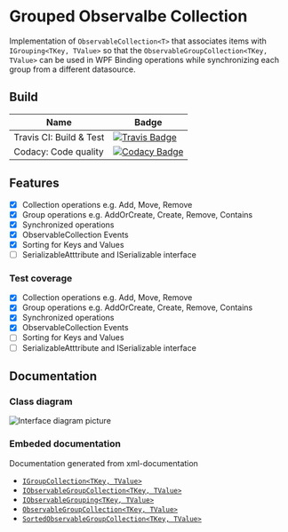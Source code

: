 # Grouped Observalbe Collection

Implementation of `ObservableCollection<T>` that associates items with `IGrouping<TKey, TValue>` so that the `ObservableGroupCollection<TKey, TValue>`  can be used in WPF Binding operations while synchronizing each group from a different datasource.

## Build
| Name | Badge |
| ---- | ---- |
| Travis CI: Build & Test | [![Travis Badge](https://img.shields.io/travis/com/ProphetLamb-Organistion/GroupedObservableCollection)](https://travis-ci.com/github/ProphetLamb-Organistion/GroupedObservableCollection) |
| Codacy: Code quality | [![Codacy Badge](https://app.codacy.com/project/badge/Grade/0bd8fedf894f4625b71e77221dff0976)](https://www.codacy.com/gh/ProphetLamb-Organistion/GroupedObservableCollection/dashboard?utm_source=github.com&amp;utm_medium=referral&amp;utm_content=ProphetLamb-Organistion/GroupedObservableCollection&amp;utm_campaign=Badge_Grade) |

## Features

  - [x] Collection operations e.g. Add, Move, Remove
  - [x] Group operations e.g. AddOrCreate, Create, Remove, Contains
  - [x] Synchronized operations
  - [x] ObservableCollection Events
  - [x] Sorting for Keys and Values
  - [ ] SerializableAtttribute and ISerializable interface

### Test coverage

  - [x] Collection operations e.g. Add, Move, Remove
  - [x] Group operations e.g. AddOrCreate, Create, Remove, Contains
  - [x] Synchronized operations
  - [X] ObservableCollection Events
  - [ ] Sorting for Keys and Values
  - [ ] SerializableAtttribute and ISerializable interface

## Documentation

### Class diagram

![Interface diagram picture](https://i.imgur.com/vKv1eot.png)

### Embeded documentation

Documentation generated from xml-documentation

- [`IGroupCollection<TKey, TValue>`](doc/IGroupCollection{TKey-TValue}.md)
- [`IObservableGroupCollection<TKey, TValue>`](doc/IObservableGroupCollection{TKey-TValue}.md)
- [`IObservableGrouping<TKey, TValue>`](doc/IObservableGrouping{TKey-TValue}.md)
- [`ObservableGroupCollection<TKey, TValue>`](doc/ObservableGroupCollection{TKey-TValue}.md)
- [`SortedObservableGroupCollection<TKey, TValue>`](doc/SortedObservableGroupCollection{TKey-TValue}.md)
